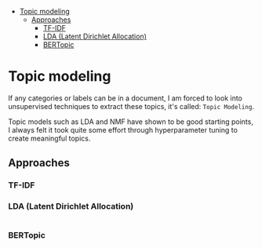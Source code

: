 <!--ts-->
   * [Topic modeling](#topic-modeling)
      * [Approaches](#approaches)
         * [TF-IDF](#tf-idf)
         * [LDA (Latent Dirichlet Allocation)](#lda-latent-dirichlet-allocation)
         * [BERTopic](#bertopic)

<!-- Added by: gil_diy, at: Tue 15 Mar 2022 11:25:10 IST -->

<!--te-->

# Topic modeling

If any categories or labels can be in a document,
I am forced to look into unsupervised techniques to extract these topics, it's called: `Topic Modeling`.

Topic models such as LDA and NMF have shown to be good starting points, I always felt it took quite some effort through hyperparameter tuning to create meaningful topics.

## Approaches
### TF-IDF
### LDA (Latent Dirichlet Allocation)

```python

```
###  BERTopic

```python

```